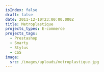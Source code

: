 ```yaml
---
isIndex: false
draft: false
date: 2011-12-10T23:00:00.000Z
title: Metroplastique
projects_types: E-commerce
projects_tags:
  - Prestashop
  - Smarty
  - Stylus
  - CSS
image:
  src: /images/uploads/metroplastique.jpg
---
```

